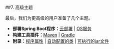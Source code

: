 ##7. 高级主题

最后，我们为更高级的用户准备了几个主题。

- **部署Spring Boot程序：**[云部署](../VI.Deploying_Spring_Boot_applications/58.Deploying_to_the_cloud.md) | [OS服务](../VI.Deploying_Spring_Boot_applications/)
- **构建工具插件：**[Maven](../VIII.Build_tool_plugins/66.Spring_Boot_Maven_plugin.md) | [Gradle](../VIII.Build_tool_plugins/67.Spring_Boot_Gradle_plugin.md)
- **附录：**[程序属性](../X.Appendices/A.Common_application_properties.md) | [自动配置的类](../X.Appendices/C.Auto_configuration_classes.md) | [可执行的jar文件](../X.Appendices/E.The_executable_jar_format.md)

